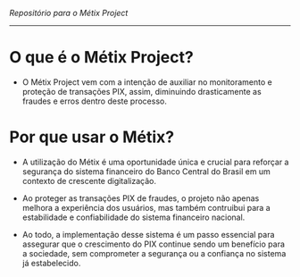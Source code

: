 _Repositório para o Métix Project_

<hr>

# O que é o Métix Project?

- O Métix Project vem com a intenção de auxiliar no monitoramento e proteção de transações PIX, assim, diminuindo drasticamente as fraudes e erros dentro deste processo.

# Por que usar o Métix?

- A utilização do Métix é uma oportunidade única e crucial para reforçar a segurança do sistema financeiro do Banco Central do Brasil em um contexto de crescente digitalização.

- Ao proteger as transações PIX de fraudes, o projeto não apenas melhora a experiência dos usuários, mas também contruibui para a estabilidade e confiabilidade do sistema financeiro nacional.

- Ao todo, a implementação desse sistema é um passo essencial para assegurar que o crescimento do PIX continue sendo um benefício para a sociedade, sem comprometer a segurança ou a confiança no sistema já estabelecido.